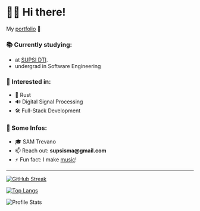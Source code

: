 # 👋🏻 Hi there!

My [portfolio](https://portfolio-nine-alpha-77.vercel.app/) 💼

### 📚 Currently studying:

* at [SUPSI DTI](https://www.supsi.ch/en/web/dti/).
* undergrad in Software Engineering

### 🌟 Interested in:

* 🦀 Rust
* 🔊 Digital Signal Processing
* 🛠️ Full-Stack Development

### 🔎 Some Infos:

- 🎓 SAM Trevano
- 📫 Reach out: __supsisma@gmail.com__
- ⚡ Fun fact: I make [music](https://open.spotify.com/artist/31XTo0LqE2aTybO66R3tBy)!

---

[![GitHub Streak](https://github-readme-streak-stats-eight.vercel.app/?user=IsmaelTrentin&theme=tokyonight)](https://git.io/streak-stats)

[![Top Langs](https://github-readme-stats-phi-olive-85.vercel.app/api/top-langs/?username=IsmaelTrentin&layout=compact&theme=tokyonight)](https://github.com/anuraghazra/github-readme-stats)

![Profile Stats](https://github-readme-stats-phi-olive-85.vercel.app/api?username=IsmaelTrentin&count_private=true&show_icons=true&theme=tokyonight)
